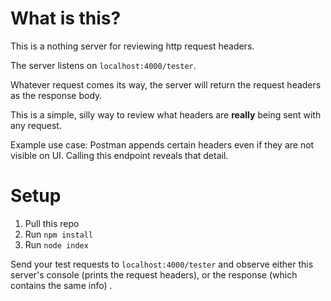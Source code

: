 # What is this?

This is a nothing server for reviewing http request headers.

The server listens on `localhost:4000/tester`.

Whatever request comes its way, the server will return the request headers as the response body.

This is a simple, silly way to review what headers are **really** being sent with any request.

Example use case: Postman appends certain headers even if they are not visible on UI. Calling this endpoint reveals that detail.

# Setup

1. Pull this repo
2. Run `npm install`
3. Run `node index`

Send your test requests to `localhost:4000/tester` and observe either this server's console (prints the request headers), or the response (which contains the same info) .
